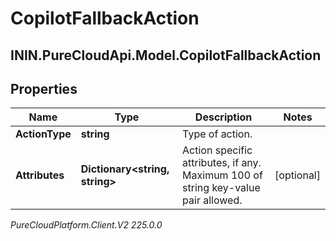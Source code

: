 # CopilotFallbackAction

## ININ.PureCloudApi.Model.CopilotFallbackAction

## Properties

|Name | Type | Description | Notes|
|------------ | ------------- | ------------- | -------------|
| **ActionType** | **string** | Type of action. | |
| **Attributes** | **Dictionary&lt;string, string&gt;** | Action specific attributes, if any. Maximum 100 of string key-value pair allowed. | [optional] |



_PureCloudPlatform.Client.V2 225.0.0_
